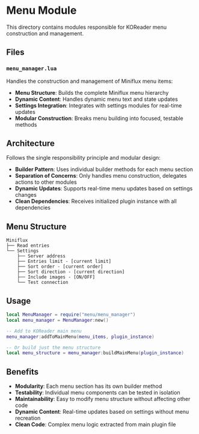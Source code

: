 # Menu Module

This directory contains modules responsible for KOReader menu construction and management.

## Files

### `menu_manager.lua`
Handles the construction and management of Miniflux menu items:
- **Menu Structure**: Builds the complete Miniflux menu hierarchy  
- **Dynamic Content**: Handles dynamic menu text and state updates
- **Settings Integration**: Integrates with settings modules for real-time updates
- **Modular Construction**: Breaks menu building into focused, testable methods

## Architecture

Follows the single responsibility principle and modular design:
- **Builder Pattern**: Uses individual builder methods for each menu section
- **Separation of Concerns**: Only handles menu construction, delegates actions to other modules
- **Dynamic Updates**: Supports real-time menu updates based on settings changes
- **Clean Dependencies**: Receives initialized plugin instance with all dependencies

## Menu Structure

```
Miniflux
├── Read entries
└── Settings
    ├── Server address
    ├── Entries limit - [current limit]
    ├── Sort order - [current order]
    ├── Sort direction - [current direction]  
    ├── Include images - [ON/OFF]
    └── Test connection
```

## Usage

```lua
local MenuManager = require("menu/menu_manager")
local menu_manager = MenuManager:new()

-- Add to KOReader main menu
menu_manager:addToMainMenu(menu_items, plugin_instance)

-- Or build just the menu structure
local menu_structure = menu_manager:buildMainMenu(plugin_instance)
```

## Benefits

- **Modularity**: Each menu section has its own builder method
- **Testability**: Individual menu components can be tested in isolation
- **Maintainability**: Easy to modify menu structure without affecting other code
- **Dynamic Content**: Real-time updates based on settings without menu recreation
- **Clean Code**: Complex menu logic extracted from main plugin file 
